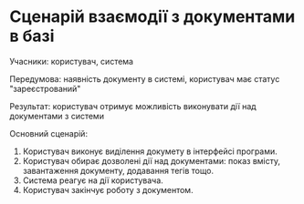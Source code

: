 # Сценарій взаємодії з документами в базі

Учасники: користувач, система

Передумова: наявність документу в системі, користувач має статус "зареєстрований"

Результат: користувач отримує можливість виконувати дії над документами з системи

Основний сценарій:
   1. Користувач виконує виділення докумету в інтерфейсі програми.
   2. Користувач обирає дозволені дії над документами: показ вмісту, завантаження документу, додавання тегів тощо.
   3. Система реагує на дії користувача.
   4. Користувач закінчує роботу з документом.
